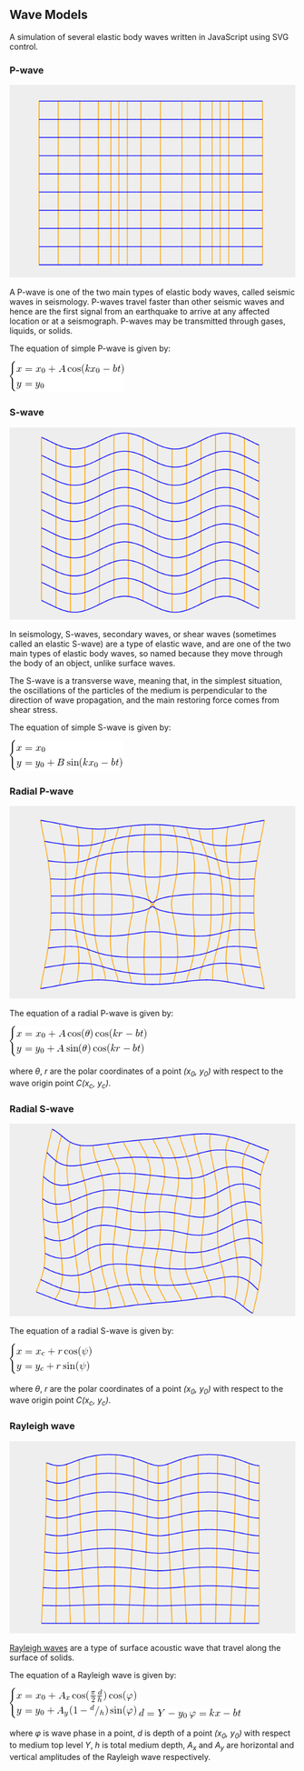 ## Wave Models

A simulation of several elastic body waves written in JavaScript using SVG control.

### P-wave

![P-wave Screenshot](images/PwaveScreenshot.png)

A P-wave is one of the two main types of elastic body waves, called seismic waves in seismology. P-waves travel faster than other seismic waves and hence are the first signal from an earthquake to arrive at any affected location or at a seismograph. P-waves may be transmitted through gases, liquids, or solids. 

The equation of simple P-wave is given by:

![P-wave equation](images/pwave.png)

### S-wave

![S-wave Screenshot](images/SwaveScreenshot.png)

In seismology, S-waves, secondary waves, or shear waves (sometimes called an elastic S-wave) are a type of elastic wave, and are one of the two main types of elastic body waves, so named because they move through the body of an object, unlike surface waves.

The S-wave is a transverse wave, meaning that, in the simplest situation, the oscillations of the particles of the medium is perpendicular to the direction of wave propagation, and the main restoring force comes from shear stress.

The equation of simple S-wave is given by:

![S-wave equation](images/swave.png)

### Radial P-wave

![Radial P-wave Screenshot](images/RadialPwaveScreenshot.png)

The equation of a radial P-wave is given by:

![Radial P-wave equation](images/radialpwave.png)

where *&theta;*, *r* are the polar coordinates of a point *(x<sub>0</sub>, y<sub>0</sub>)* with respect to the wave origin point *C(x<sub>c</sub>, y<sub>c</sub>)*.

### Radial S-wave

![Radial S-wave Screenshot](images/RadialSwaveScreenshot.png)

The equation of a radial S-wave is given by:

![Radial S-wave equation](images/radialswave.png)

where *&theta;*, *r* are the polar coordinates of a point *(x<sub>0</sub>, y<sub>0</sub>)* with respect to the wave origin point *C(x<sub>c</sub>, y<sub>c</sub>)*.

### Rayleigh wave

![Rayleigh Wave Screenshot](images/RayleighWaveScreenshot.png)

[Rayleigh waves](https://en.wikipedia.org/wiki/Rayleigh_wave) are a type of surface
acoustic wave that travel along the surface of solids.

The equation of a Rayleigh wave is given by:

![Rayleigh Wave equation](images/RayleighWaveEq1.png)
![Rayleigh Wave equation](images/RayleighWaveEq2.png)
![Rayleigh Wave equation](images/RayleighWaveEq3.png)

where *&phi;* is wave phase in a point,
*d* is depth of a point *(x<sub>0</sub>, y<sub>0</sub>)* with respect to medium top level *Y*,
*h* is total medium depth,
*A<sub>x</sub>* and *A<sub>y</sub>* are horizontal and vertical
amplitudes of the Rayleigh wave respectively.
